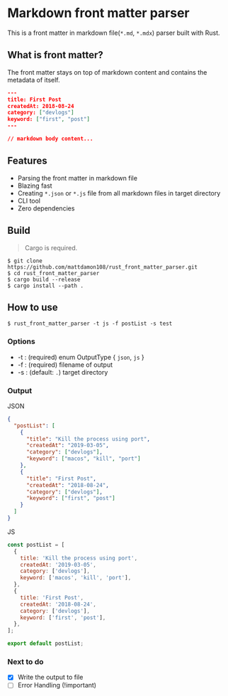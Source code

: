 # Markdown front matter parser

This is a front matter in markdown file(`*.md`, `*.mdx`) parser built with Rust.

## What is front matter?

The front matter stays on top of markdown content and contains the metadata of itself.

```json
---
title: First Post
createdAt: 2018-08-24
category: ["devlogs"]
keyword: ["first", "post"]
---

// markdown body content...
```

## Features

- Parsing the front matter in markdown file
- Blazing fast
- Creating `*.json` or `*.js` file from all markdown files in target directory
- CLI tool
- Zero dependencies

## Build

> Cargo is required.

```shell
$ git clone https://github.com/mattdamon108/rust_front_matter_parser.git
$ cd rust_front_matter_parser
$ cargo build --release
$ cargo install --path .
```

## How to use

```shell
$ rust_front_matter_parser -t js -f postList -s test
```

### Options

- -t : (required) enum OutputType { `json`, `js` }
- -f : (required) filename of output
- -s : (default: `.`) target directory

### Output

JSON

```json
{
  "postList": [
    {
      "title": "Kill the process using port",
      "createdAt": "2019-03-05",
      "category": ["devlogs"],
      "keyword": ["macos", "kill", "port"]
    },
    {
      "title": "First Post",
      "createdAt": "2018-08-24",
      "category": ["devlogs"],
      "keyword": ["first", "post"]
    }
  ]
}
```

JS

```js
const postList = [
  {
    title: 'Kill the process using port',
    createdAt: '2019-03-05',
    category: ['devlogs'],
    keyword: ['macos', 'kill', 'port'],
  },
  {
    title: 'First Post',
    createdAt: '2018-08-24',
    category: ['devlogs'],
    keyword: ['first', 'post'],
  },
];

export default postList;
```

### Next to do

- [x] Write the output to file
- [ ] Error Handling (!important)
